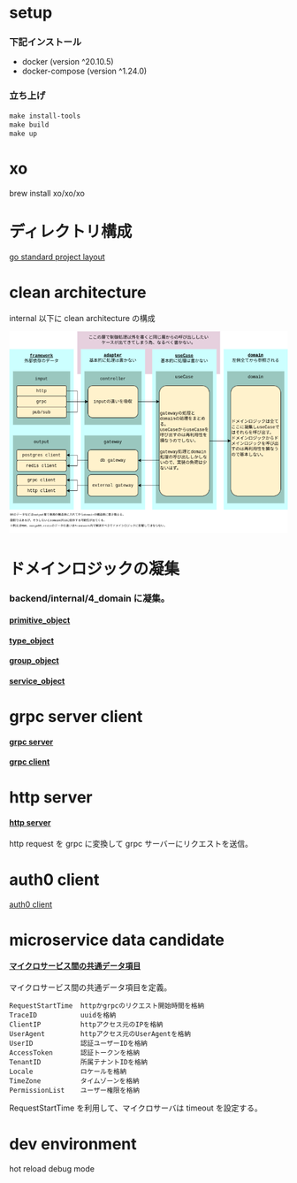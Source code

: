 # setup

### 下記インストール

- docker (version ^20.10.5)
- docker-compose (version ^1.24.0)

### 立ち上げ

```
make install-tools
make build
make up
```

# xo

brew install xo/xo/xo

# ディレクトリ構成

[go standard project layout](https://github.com/golang-standards/project-layout/blob/master/README_ja.md)

# clean architecture

internal 以下に clean architecture の構成

<img src="doc/ca.drawio.png">

# ドメインロジックの凝集

### backend/internal/4_domain に凝集。

#### [primitive_object](backend/internal/4_domain/primitive_object/_README.md)


#### [type_object](backend/internal/4_domain/type_object/_README.md)


#### [group_object](backend/internal/4_domain/group_object/_README.md)


#### [service_object](backend/internal/4_domain/service_object/_README.md)


# grpc server client

#### [grpc server](backend/internal/1_framework/in/go-grpc/person.go)

#### [grpc client](backend/internal/1_framework/out/grpc_client/logic.go)

# http server

#### [http server](backend/internal/1_framework/in/go-echo/v1/person/viaGRPC.go)

http request を grpc に変換して grpc サーバーにリクエストを送信。

# auth0 client

[auth0 client](backend/internal/1_framework/out/auth0_client/logic.go)

# microservice data candidate

#### [マイクロサービス間の共通データ項目](backend/internal/4_domain/group_object/request_context.go)

マイクロサービス間の共通データ項目を定義。

```
RequestStartTime  httpかgrpcのリクエスト開始時間を格納
TraceID           uuidを格納
ClientIP          httpアクセス元のIPを格納
UserAgent         httpアクセス元のUserAgentを格納
UserID            認証ユーザーIDを格納
AccessToken       認証トークンを格納
TenantID          所属テナントIDを格納
Locale            ロケールを格納
TimeZone          タイムゾーンを格納
PermissionList    ユーザー権限を格納
```

RequestStartTime を利用して、マイクロサーバは timeout を設定する。

# dev environment

hot reload
debug mode

```

```
